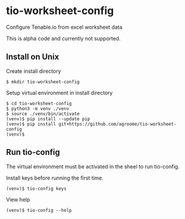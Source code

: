 # tio-worksheet-config

Configure Tenable.io from excel worksheet data

This is alpha code and currently not supported.

## Install on Unix

Create install directory
```
$ mkdir tio-worksheet-config
```

Setup virtual environment in install directory 
```
$ cd tio-worksheet-config
$ python3 -m venv ./venv
$ source ./venv/bin/activate
(venv)$ pip install --update pip
(venv)$ pip install git+https://github.com/agroome/tio-worksheet-config
(venv)$
```

## Run tio-config
The virtual environment must be activated in the sheel to run tio-config.


Install keys before running the first time.

```
(venv)$ tio-config keys
```

View help
```
(venv)$ tio-config --help
```


